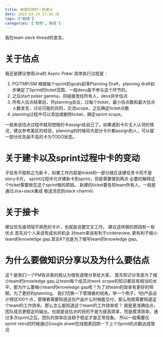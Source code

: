 ```yaml
---
title: 敏捷实践的一些建议
date: 2023-03-29 17:36:16
tags: ["敏捷"]
categories: ["管理",'敏捷']
---
```


我在team slack thread的发言。

# 关于估点 
我还是建议使用Jira的 Async Poker
具体执行过程是：
1. PO/TMP/SM 根据每个sprint的goals起草Planning Draft，planning draft初步确定了Sprint的ticket范围，一般devs是不参与这个环节的。
2. 之后start poker gamma，将链接发给所有人，devs异步估点
3. 所有人估点结束后，开planning会议，过每个ticket，最小估点数和最大估点人数发言，讨论可能的风险，交流scope，之后确定ticket点数
4. planning过程中可以添加或删除ticket，确定sprint scope。
   
一般来说估点过程中就将想做的卡assign给自己了。如果遇到卡片无人认领的情况，建议参考美区的经验，planning的时候将大部分卡片都assign到人，可以留一部分优先级不高的卡为TODO状态。

# 关于建卡以及sprint过程中卡的变动

子任务不能称之为新卡，如果工作内容是ticket的一部分就应该建任务卡而不是story卡片。
sprint过程中允许建新卡到sprint，但是需要做到两点
必要的解释这个ticket需要放在这个sprint做的原因。
新建的ticket要告知team所有人，一般是通过Jira+slack集成 推送消息到slack channel.


# 关于接卡

建议优先接领域不熟悉的卡片，也就是说要交叉工作。
建议这样做的原因有一些优点
首先对个人来说有成长的机会
对team来说有利于codereview,
更有利于缩小team的knowledge gap.其实KT也是为了缩写team的knowledge gap。

# 为什么要做知识分享以及为什么要估点

这个是我们一个PM告诉我的我认为很有道理分享给大家。
首先知识分享是为了缩小team的knowledge gap,让team每个成员对work scope的知识都具有相当的水平，那为什么要缩小team的knowledge gap呢？为了对team的效率有更好的预期，为了更好的planning。
我们切换一下管理者的视角，举一个例子，1份产品设计预估100个点，管理者需要知道这份产品什么时候能交付，那么他就需要知道这个team的工作效率。那么怎么能知道这个team的工作效率呢？
就是更准确估点，团队成员更稳定的输出。也就是说估点的目的不是为提高效率，而是摸清效率，通过多次sprint之后，团队的效率应该趋于稳定才是正常现象。
所以一般需要在sprint retro的时候通过Google sheet在线图表回顾一下上个Sprint的点数达成情况